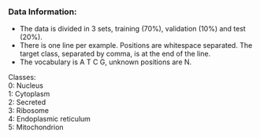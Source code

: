 ### Data Information:
  
- The data is divided in 3 sets, training (70%), validation (10%) and test (20%).  
- There is one line per example. Positions are whitespace separated. The target class, separated by comma, is at the end of the line.  
- The vocabulary is A T C G, unknown positions are N.  

Classes:  
0: Nucleus  
1: Cytoplasm  
2: Secreted  
3: Ribosome  
4: Endoplasmic reticulum  
5: Mitochondrion  
